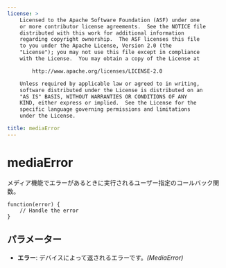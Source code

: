 ```yaml
---
license: >
    Licensed to the Apache Software Foundation (ASF) under one
    or more contributor license agreements.  See the NOTICE file
    distributed with this work for additional information
    regarding copyright ownership.  The ASF licenses this file
    to you under the Apache License, Version 2.0 (the
    "License"); you may not use this file except in compliance
    with the License.  You may obtain a copy of the License at

        http://www.apache.org/licenses/LICENSE-2.0

    Unless required by applicable law or agreed to in writing,
    software distributed under the License is distributed on an
    "AS IS" BASIS, WITHOUT WARRANTIES OR CONDITIONS OF ANY
    KIND, either express or implied.  See the License for the
    specific language governing permissions and limitations
    under the License.

title: mediaError
---
```


# mediaError

メディア機能でエラーがあるときに実行されるユーザー指定のコールバック関数。

    function(error) {
        // Handle the error
    }
    

## パラメーター

*   **エラー**: デバイスによって返されるエラーです。*(MediaError)*